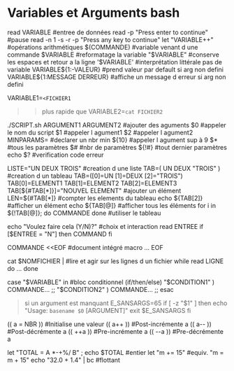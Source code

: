 # Variables et Arguments bash

read VARIABLE         #entree de données
read -p "Press enter to continue"               #pause
read -n 1 -s -r -p "Press any key to continue"
let "VARIABLE++"      #opérations arithmétiques
$(COMMANDE)           #variable venant d une commande
$VARIABLE             #reformatage la variable
"$VARIABLE"           #conserve les espaces et retour a la ligne
'$VARIABLE'           #interprétation littérale pas de variable
VARIABLE${1:-VALEUR}  #prend valeur par default si arg non defini
VARIABLE${1:MESSAGE DERREUR}   #affiche un message d erreur si arg non defini

VARIABLE1=`<FICHIER1`
>> plus rapide que
VARIABLE2=`cat FICHIER2`

./SCRIPT.sh ARGUMENT1 ARGUMENT2       #ajouter des aguments
$0                    #appeler le nom du script
$1                    #appeler l agument1
$2                    #appeler l agument2
MINPARAMS=            #declarer un nbr min
${10}                 #appeler l agument sup à 9
$*                    #tous les paramètres
$#                    #nbr de paramètres
${!#}                 #tout dernier paramètres
echo $?               #verification code erreur

LISTE="UN DEUX TROIS"                   #creation d une liste
TAB=( UN DEUX "TROIS" )                 #creation d un tableau
TAB=([0]=UN [1]=DEUX [2]="TROIS")
TAB[0]=ELEMENT1
TAB[1]=ELEMENT2
TAB[2]=ELEMENT3
TAB[${#TAB[*]}]="NOUVEL ELEMENT"        #ajouter un élément
LEN=${#TAB[*]}                          #compter les elements du tableau
echo ${TAB[2]}                          #afficher un élément
echo ${TAB[@]}                          #afficher tous les éléments
for i in ${!TAB[@]}; do COMMANDE done   #utiliser le tableau

echo "Voulez faire cela (Y/N)?"         #choix et interaction
read ENTREE
if [$ENTREE = "N"]
  then
    COMMAND
fi

COMMANDE <<EOF                          #document intégré macro
...
EOF

cat $NOMFICHIER |                       #lire et agir sur les lignes d un fichier
while read LIGNE
do
  ...
done

case "$VARIABLE" in                     #bloc conditionnel (if/then/else)
"$CONDITION1" ) COMMANDE... ;;
"$CONDITION2" ) COMMANDE... ;;
esac

> si un argument est manquant
E_SANSARGS=65
if [ -z "$1" ]
then
  echo "Usage: `basename $0` [ARGUMENT]"
  exit $E_SANSARGS
fi

(( a = NBR ))                #Initialise une valeur
(( a++ ))                    #Post-incrémente a
(( a-- ))                    #Post-décrémente a
(( ++a ))                    #Pre-incrémente a
(( --a ))                    #Pre-décrémente a

let "TOTAL = A *-+%/ B" ; echo $TOTAL     #entier
let "m += 15"                             #equiv. "m = m + 15"
echo "32.0 + 1.4" | bc                    #flottant